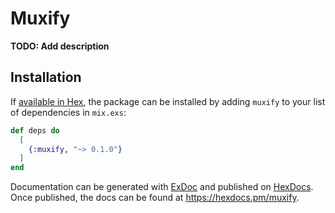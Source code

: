 # Muxify

**TODO: Add description**

## Installation

If [available in Hex](https://hex.pm/docs/publish), the package can be installed
by adding `muxify` to your list of dependencies in `mix.exs`:

```elixir
def deps do
  [
    {:muxify, "~> 0.1.0"}
  ]
end
```

Documentation can be generated with [ExDoc](https://github.com/elixir-lang/ex_doc)
and published on [HexDocs](https://hexdocs.pm). Once published, the docs can
be found at <https://hexdocs.pm/muxify>.

